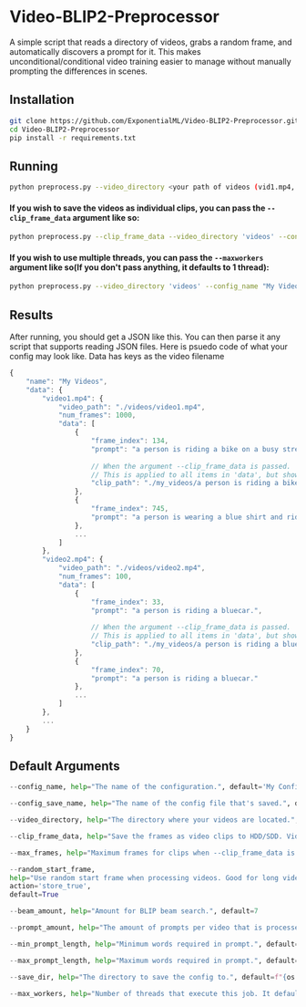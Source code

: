 # Video-BLIP2-Preprocessor
A simple script that reads a directory of videos, grabs a random frame, and automatically discovers a prompt for it.
This makes unconditional/conditional video training easier to manage without manually prompting the differences in scenes.

## Installation

```bash
git clone https://github.com/ExponentialML/Video-BLIP2-Preprocessor.git
cd Video-BLIP2-Preprocessor
pip install -r requirements.txt
```

## Running

```bash
python preprocess.py --video_directory <your path of videos (vid1.mp4, vd2.mp4, etc.)> --config_name "My Videos" --config_save_name "my_videos"
```

#### If you wish to save the videos as individual clips, you can pass the `--clip_frame_data` argument like so:

```bash
python preprocess.py --clip_frame_data --video_directory 'videos' --config_name "My Videos" --config_save_name "my_videos"
```

#### If you wish to use multiple threads, you can pass the `--maxworkers` argument like so(If you don't pass anything, it defaults to 1 thread):

```bash
python preprocess.py --video_directory 'videos' --config_name "My Videos" --config_save_name "my_videos" --max_workers=4
```

## Results
After running, you should get a JSON like this. You can then parse it any script that supports reading JSON files.
Here is psuedo code of what your config may look like. Data has keys as the video filename

```js
{
    "name": "My Videos",
    "data": {
        "video1.mp4": {
            "video_path": "./videos/video1.mp4",
            "num_frames": 1000,
            "data": [
                {
                    "frame_index": 134,
                    "prompt": "a person is riding a bike on a busy street.",
                    
                    // When the argument --clip_frame_data is passed.
                    // This is applied to all items in 'data', but shown once here as an example.
                    "clip_path": "./my_videos/a person is riding a bike on a busy street_134.mp4" 
                },
                {
                    "frame_index": 745,
                    "prompt": "a person is wearing a blue shirt and riding a bike on grass."
                },
                ...
            ]
        },
        "video2.mp4": {
            "video_path": "./videos/video2.mp4",
            "num_frames": 100,
            "data": [
                {
                    "frame_index": 33,
                    "prompt": "a person is riding a bluecar.",
                    
                    // When the argument --clip_frame_data is passed.
                    // This is applied to all items in 'data', but shown once here as an example.
                    "clip_path": "./my_videos/a person is riding a bluecar_33.mp4" 
                },
                {
                    "frame_index": 70,
                    "prompt": "a person is riding a bluecar."
                },
                ...
            ]
        },
        ...
    }
}
```

## Default Arguments
```py
--config_name, help="The name of the configuration.", default='My Config'

--config_save_name, help="The name of the config file that's saved.", default='my_config'

--video_directory, help="The directory where your videos are located.", default='./videos'

--clip_frame_data, help="Save the frames as video clips to HDD/SDD. Videos clips are saved in the same folder as your json directory.", default=False

--max_frames, help="Maximum frames for clips when --clip_frame_data is enabled.", default=60

--random_start_frame, 
help="Use random start frame when processing videos. Good for long videos where frames have different scenes and meanings.", 
action='store_true', 
default=True

--beam_amount, help="Amount for BLIP beam search.", default=7

--prompt_amount, help="The amount of prompts per video that is processed.", default=25

--min_prompt_length, help="Minimum words required in prompt.", default=15

--max_prompt_length, help="Maximum words required in prompt.", default=30

--save_dir, help="The directory to save the config to.", default=f"{os.getcwd()}/train_data"

--max_workers, help="Number of threads that execute this job. It defaults to 1 if not specified.", default=1
```

